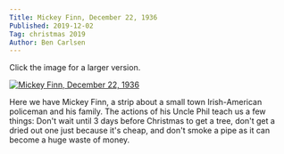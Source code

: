 ```yaml
---
Title: Mickey Finn, December 22, 1936
Published: 2019-12-02
Tag: christmas 2019
Author: Ben Carlsen
---
```


Click the image for a larger version.

[![Mickey Finn, December 22, 1936](http://blog.arkholt.com/media/decstrips2019/02-Mickey-Finn-Tue__Dec_22__1936_.jpg)](http://blog.arkholt.com/media/decstrips2019/02-Mickey-Finn-Tue__Dec_22__1936_.jpg)

Here we have Mickey Finn, a strip about a small town Irish-American policeman and his family. The actions of his Uncle Phil teach us a few things: Don't wait until 3 days before Christmas to get a tree, don't get a dried out one just because it's cheap, and don't smoke a pipe as it can become a huge waste of money.
